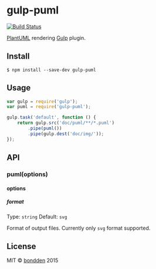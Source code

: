 # gulp-puml
[![Build Status](https://travis-ci.org/bondden/gulp-puml.svg?branch=master)](https://travis-ci.org/bondden/gulp-puml)

[PlantUML](http://plantuml.com/) rendering [Gulp](http://gulpjs.com/) plugin.

## Install

```
$ npm install --save-dev gulp-puml
```

## Usage

```js
var gulp = require('gulp');
var puml = require('gulp-puml');

gulp.task('default', function () {
	return gulp.src('doc/puml/**/*.puml')
		.pipe(puml())
		.pipe(gulp.dest('doc/img/'));
});
```

## API

### puml(options)

#### options

##### format

Type: `string`
Default: `svg`

Format of output files.
Currently only `svg` format supported.

## License

MIT © [bondden](https://github.com/bondden) 2015

